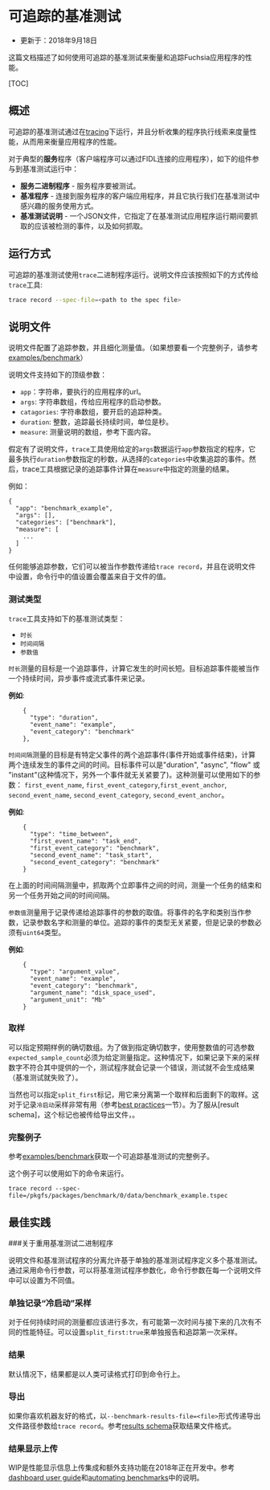 <!--
# Trace-based benchmarking

* Updated: 2018 Sep 18

This document describes how to use trace-based benchmarking to measure and track
performance of Fuchsia apps.
-->

# 可追踪的基准测试

* 更新于：2018年9月18日

这篇文档描述了如何使用可追踪的基准测试来衡量和追踪Fuchsia应用程序的性能。

[TOC]

<!--
## Overview

Trace-based benchmarks measure the performance of an application by running it
under [tracing] and analyzing the collected traces to
compute performance metrics.

For a typical **service** application (application to which clients connect over
FIDL), the following components participate in a benchmarking run:

 - **service binary** - the service being benchmarked.
 - **benchmark app** - a client app that connects to the service and
     exercises the usage patterns we are interested in benchmarking.
 - **benchmark spec** - a JSON file specifying which trace events captured
     during a run of the benchmark app should be measured, and how.

The same framework can be also used to benchmark single binaries (without the
client-server split).
-->

## 概述

可追踪的基准测试通过在[tracing]下运行，并且分析收集的程序执行线索来度量性能，从而用来衡量应用程序的性能。

对于典型的**服务**程序（客户端程序可以通过FIDL连接的应用程序），如下的组件参与到基准测试运行中：

- **服务二进制程序** - 服务程序要被测试。
- **基准程序** - 连接到服务程序的客户端应用程序，并且它执行我们在基准测试中感兴趣的服务使用方式。
- **基准测试说明** - 一个JSON文件，它指定了在基准测试应用程序运行期间要抓取的应该被检测的事件，以及如何抓取。

<!--
## Mechanics

Trace-based benchmarks are run using the `trace` binary. The spec file needs to be
passed to the tool as follows:

```sh
trace record --spec-file=<path to the spec file>
```
-->

## 运行方式

可追踪的基准测试使用`trace`二进制程序运行。说明文件应该按照如下的方式传给`trace`工具:

```sh
trace record --spec-file=<path to the spec file>
```

<!--
### Specification file

The specification file configures tracing parameters and specifies measurements.
(see [examples/benchmark] if you'd like to see a full example straight away)

The file supports the following top level-parameters:

 - `app`: string, url of the application to be run
 - `args`: array of strings, startup arguments to be passed to the application
 - `categories`: array of strings, tracing categories to be enabled
 - `duration`: integer, maximum duration of tracing in seconds
 - `measure`: array of measurement specifications, see below

Given the specification file, the `trace` tool runs the `app` with the given
`args` for at most `duration` seconds and gathers trace events from the selected
`categories`. Then, the tool computes the measurements specified in the
`measure` section on the recorded trace events.

Example:

```{json}
{
  "app": "benchmark_example",
  "args": [],
  "categories": ["benchmark"],
  "measure": [
    ...
  ]
}
```

For any tracing parameters that can be passed both as arguments to `trace record`
and set in the specification file, the command line value overrides the one from
the file.
-->

## 说明文件

说明文件配置了追踪参数，并且细化测量值。（如果想要看一个完整例子，请参考[examples/benchmark]）

说明文件支持如下的顶级参数：

- `app`：字符串，要执行的应用程序的url。
- `args`: 字符串数组，传给应用程序的启动参数。
- `catagories`: 字符串数组，要开启的追踪种类。
- `duration`: 整数，追踪最长持续时间，单位是秒。
- `measure`: 测量说明的数组，参考下面内容。

假定有了说明文件，`trace`工具使用给定的`args`数据运行`app`参数指定的程序，它最多执行`duration`参数指定的秒数，从选择的`categories`中收集追踪的事件。然后，trace工具根据记录的追踪事件计算在`measure`中指定的测量的结果。

例如：

```{json}
{
  "app": "benchmark_example",
  "args": [],
  "categories": ["benchmark"],
  "measure": [
    ...
  ]
}
```

任何能够追踪参数，它们可以被当作参数传递给`trace record`，并且在说明文件中设置，命令行中的值设置会覆盖来自于文件的值。

<!--
### Measurement types

The `trace` tool supports the following types of measurements:

 - `duration`
 - `time_between`
 - `argument_value`

A `duration` measurement targets a single trace event and computes the
duration of its occurrences. The target trace event can be recorded as a
duration, an async, or a flow event.

**Example**:

```{json}
    {
      "type": "duration",
      "event_name": "example",
      "event_category": "benchmark"
    },
```

-->

### 测试类型

`trace`工具支持如下的基准测试类型：

 - `时长`
 - `时间间隔`
 - `参数值`

`时长`测量的目标是一个追踪事件，计算它发生的时间长短。目标追踪事件能被当作一个持续时间，异步事件或流式事件来记录。

**例如**:

```{json}
    {
      "type": "duration",
      "event_name": "example",
      "event_category": "benchmark"
    },
```

<!--

A `time_between` measurement targets two trace events with the specified
anchors (either the beginning or the end of the events) and computes the time
between the consecutive occurrences of the two. The target events can be
"duration", "async", "flow" or "instant" (in which case the anchor doesn't matter).
Takes arguments: `first_event_name`, `first_event_category`,
`first_event_anchor`, `second_event_name`, `second_event_category`,
`second_event_anchor`.

**Example**:

```{json}
    {
      "type": "time_between",
      "first_event_name": "task_end",
      "first_event_category": "benchmark",
      "second_event_name": "task_start",
      "second_event_category": "benchmark"
    }
```

In the example above the `time_between` measurement captures the time between
the two instant events and measures the time between the end of one task and
the beginning of another.

An `argument_value` measurement is used to record a value of an argument passed
to the trace event. Takes as arguments a name and category of the event, name of
the argument to be recorded and unit in which it is measured. The type of trace
event doesn't matter, but the recorded argument must have `uint64` type.

**Example**:

```{json}
    {
      "type": "argument_value",
      "event_name": "example",
      "event_category": "benchmark",
      "argument_name": "disk_space_used",
      "argument_unit": "Mb"
    }
```
-->

`时间间隔`测量的目标是有特定父事件的两个追踪事件(事件开始或事件结束)，计算两个连续发生的事件之间的时间。目标事件可以是"duration", "async", "flow" 或 "instant"(这种情况下，另外一个事件就无关紧要了)。这种测量可以使用如下的参数： `first_event_name`, `first_event_category`,`first_event_anchor`, `second_event_name`, `second_event_category`, `second_event_anchor`。

**例如**:

```{json}
    {
      "type": "time_between",
      "first_event_name": "task_end",
      "first_event_category": "benchmark",
      "second_event_name": "task_start",
      "second_event_category": "benchmark"
    }
```

在上面的时间间隔测量中，抓取两个立即事件之间的时间，测量一个任务的结束和另一个任务开始之间的时间间隔。

`参数值`测量用于记录传递给追踪事件的参数的取值。将事件的名字和类别当作参数，记录参数名字和测量的单位。追踪的事件的类型无关紧要，但是记录的参数必须有`uint64`类型。

**例如**:

```{json}
    {
      "type": "argument_value",
      "event_name": "example",
      "event_category": "benchmark",
      "argument_name": "disk_space_used",
      "argument_unit": "Mb"
    }
```

<!--

### Samples

It is possible to specify an exact number of expected samples. In order to do
so, an optional parameter `"expected_sample_count"` with a positive value must be
specified for a given measurement. In that case, if the number of recorded
samples does not match the one provided, an error will be logged and the
measurement will produce no results (failing the benchmark).

You can also specify the `"split_first"` flag to separate the first sample from
the rest. This is useful for recording the "cold run" samples (see the
[best practices] section). This flag is passed to the exported file as well, in
compliance with the [results schema].

-->

### 取样

可以指定预期样例的确切数组。为了做到指定确切数字，使用整数值的可选参数`expected_sample_count`必须为给定测量指定。这种情况下，如果记录下来的采样数字不符合其中提供的一个，测试程序就会记录一个错误，测试就不会生成结果（基准测试就失败了）。

当然也可以指定`split_first`标记，用它来分离第一个取样和后面剩下的取样。这对于记录`冷启动`采样非常有用（参考[best practices]一节）。为了服从[result schema]，这个标记也被传给导出文件，。

<!--

### Full example

See [examples/benchmark] for a full example of a traced-based benchmark.


This example can be run with the following command:
```{shell}
trace record --spec-file=/pkgfs/packages/benchmark/0/data/benchmark_example.tspec
```

-->

### 完整例子

参考[examples/benchmark]获取一个可追踪基准测试的完整例子。

这个例子可以使用如下的命令来运行。

```{shell}
trace record --spec-file=/pkgfs/packages/benchmark/0/data/benchmark_example.tspec
```

<!--

## Best practices

### Consider reusing benchmark binaries

The separation between specification files and benchmark binaries allows to
define multiple benchmarks based on a single benchmark binary. Note that you can
parametrize the benchmark binary by taking command line arguments which can be
set to different values in each spec file.

### Record "cold run" samples separately

For any duration measurement that happens more than once, chances are that the
first time has different performance characteristics that the subsequent ones.
You can set `"split_first": true` to report and track the first sample
separately.

## Results

By default, the results are printed on the command line in a human-friendly
format.

### Export

If you prefer a machine-friendly format, pass the path to the output file to
`trace record` as `--benchmark-results-file=<file>`.  See the [results schema]
for the format of the resulting file.

### Dashboard upload

Dashboard upload integration and infra support is WIP as of March, 2018.  See
the [dashboard user guide] and the instructions for [automating benchmarks].

-->

## 最佳实践

###关于重用基准测试二进制程序

说明文件和基准测试程序的分离允许基于单独的基准测试程序定义多个基准测试。通过采用命令行参数，可以将基准测试程序参数化，命令行参数在每一个说明文件中可以设置为不同值。

### 单独记录“冷启动”采样

对于任何持续时间的测量都应该进行多次，有可能第一次时间与接下来的几次有不同的性能特征。可以设置`split_first:true`来单独报告和追踪第一次采样。

### 结果

默认情况下，结果都是以人类可读格式打印到命令行上。

### 导出

如果你喜欢机器友好的格式，以`--benchmark-results-file=<file>`形式传递导出文件路径参数给`trace record`。参考[results schema]获取结果文件格式。

### 结果显示上传

WIP是性能显示信息上传集成和额外支持功能在2018年正在开发中。参考[dashboard user guide]和[automating benchmarks]中的说明。

[automating benchmarks]: running_on_ci.md
[dashboard user guide]: catapult_user_guide.md
[examples/benchmark]: https://fuchsia.googlesource.com/garnet/+/master/examples/benchmark/
[results schema]: results_schema.md
[best practices]: #best-practices
[tracing]: https://fuchsia.googlesource.com/garnet/+/master/docs/tracing_usage_guide.md

